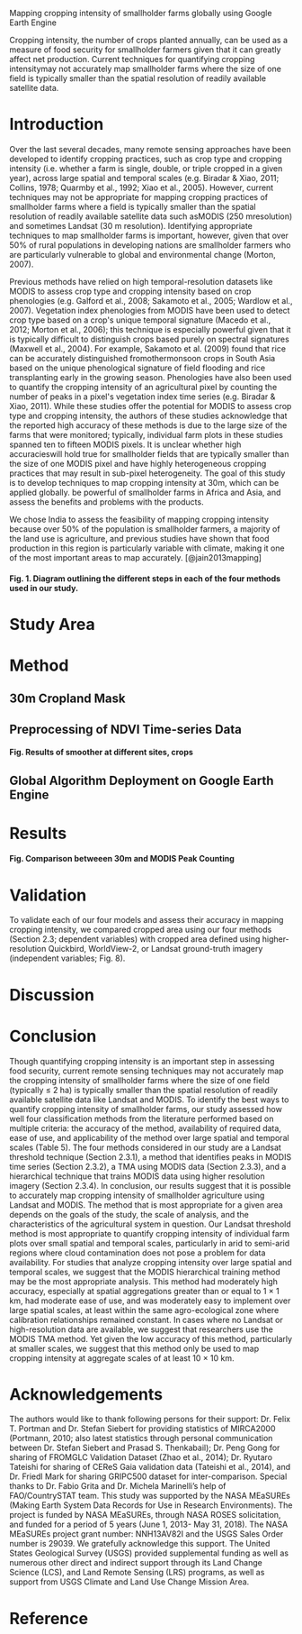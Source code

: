Mapping cropping intensity of smallholder farms globally using Google Earth Engine

<!-- [@jain2013mapping] 

We found that the Landsat thresholdmethod is themost accurate (R2 ≥ 0.71 and RMSE ≤ 0.14), particularly
at smaller scales of analysis.

-->

Cropping intensity, the number of crops planted annually, can be used as a measure of food security for smallholder farmers given that it can greatly affect net production. Current techniques for quantifying cropping intensitymay not accurately map smallholder farms where the size of one field is typically smaller than the spatial resolution of readily available satellite data.

# Introduction

Over the last several decades, many remote sensing approaches have been developed to identify cropping practices, such as crop type and cropping intensity (i.e. whether a farm is single, double, or triple cropped in a given year), across large spatial and temporal scales (e.g. Biradar & Xiao, 2011; Collins, 1978; Quarmby et al., 1992; Xiao et al., 2005). However, current techniques may not be appropriate for mapping cropping practices of smallholder farms where a field is typically smaller than the spatial resolution of readily available satellite data such asMODIS (250 mresolution) and sometimes Landsat (30 m resolution). Identifying appropriate techniques to map smallholder farms is important, however, given that over 50% of rural populations in developing nations are smallholder farmers who are particularly vulnerable to global and environmental change (Morton, 2007).

<!-- [@biradar2011quantifying] MODIS crop intensity india, 2005-->


Previous methods have relied on high temporal-resolution datasets like MODIS to assess crop type and cropping intensity based on crop phenologies (e.g. Galford et al., 2008; Sakamoto et al., 2005; Wardlow et al., 2007). Vegetation index phenologies from MODIS have been used to detect crop type based on a crop's unique temporal signature (Macedo et al., 2012; Morton et al., 2006); this technique is especially powerful given that it is typically difficult to distinguish crops based purely on spectral signatures (Maxwell et al., 2004). For example, Sakamoto et al. (2009) found that rice can be accurately distinguished fromothermonsoon crops in South Asia based on the unique phenological signature of field flooding and rice transplanting early in the growing season. Phenologies have also been used to quantify the cropping intensity of an agricultural pixel by counting the number of peaks in a pixel's vegetation index time series (e.g. Biradar & Xiao, 2011). While these studies offer the potential for MODIS to assess crop type and cropping intensity, the authors of these studies acknowledge that the reported high accuracy of these methods is due to the large size of the farms that were monitored; typically, individual farm plots in these studies spanned ten to fifteen MODIS pixels. It is unclear whether high accuracieswill hold true for smallholder fields that are typically smaller than the size of one MODIS pixel and have highly heterogeneous cropping practices that may result in sub-pixel heterogeneity. The goal of this study is to develop techniques to map cropping intensity at 30m, which can be applied globally. be powerful of smallholder farms in Africa and Asia, and assess the benefits and problems with the products.

We chose India to assess the feasibility of mapping cropping intensity because over 50% of the population is smallholder farmers, a majority of the land use is agriculture, and previous studies have shown that food production in this region is particularly variable with climate, making it one of the most important areas to map accurately.
[@jain2013mapping] 

#### Fig. 1. Diagram outlining the different steps in each of the four methods used in our study. 
# Study Area

# Method

## 30m Cropland Mask 

## Preprocessing of NDVI Time-series Data

#### Fig.  Results of smoother at different sites, crops

## Global Algorithm Deployment on Google Earth Engine

# Results

#### Fig.  Comparison betweeen 30m and MODIS Peak Counting

# Validation

To validate each of our four models and assess their accuracy in
mapping cropping intensity, we compared cropped area using our
four methods (Section 2.3; dependent variables) with cropped area
defined using higher-resolution Quickbird, WorldView-2, or Landsat
ground-truth imagery (independent variables; Fig. 8).



# Discussion

# Conclusion

Though quantifying cropping intensity is an important step in assessing food security, current remote sensing techniques may not accurately map the cropping intensity of smallholder farms where the size of one field (typically ≤ 2 ha) is typically smaller than the spatial resolution of readily available satellite data like Landsat and MODIS. To identify the best ways to quantify cropping intensity of smallholder farms, our study assessed how well four classification methods from the literature performed based on multiple criteria: the accuracy of the method, availability of required data, ease of use, and applicability of the method over large spatial and temporal scales (Table 5). The four methods considered in our study are a Landsat threshold technique (Section 2.3.1), a method that identifies peaks in MODIS time series (Section 2.3.2), a TMA using MODIS data (Section 2.3.3), and a hierarchical technique that trains MODIS data using higher resolution imagery (Section 2.3.4). In conclusion, our results suggest that it is possible to accurately map cropping intensity of smallholder agriculture using Landsat and MODIS. The method that is most appropriate for a given area depends on the goals of the study, the scale of analysis, and the characteristics of the agricultural system in question. Our Landsat threshold method is most appropriate to quantify cropping intensity of individual farm plots over small spatial and temporal scales, particularly in arid to semi-arid regions where cloud contamination does not pose a problem for data availability. For studies that analyze cropping intensity over large spatial and temporal scales, we suggest that the MODIS hierarchical training method may be the most appropriate analysis. This method had moderately high accuracy, especially at spatial aggregations greater than or equal to 1 × 1 km, had moderate ease of use, and was moderately easy to implement over large spatial scales, at least within the same agro-ecological zone where calibration relationships remained constant. In cases where no Landsat or high-resolution data are available, we suggest that researchers use the MODIS TMA method. Yet given the low accuracy of this method, particularly at smaller scales, we suggest that this method only be used to map cropping intensity at aggregate scales of at least 10 × 10 km.


# Acknowledgements

The authors would like to thank following persons for their support: Dr. Felix T. Portman and Dr. Stefan Siebert for providing statistics of MIRCA2000 (Portmann, 2010; also latest statistics through personal communication between Dr. Stefan Siebert and Prasad S. Thenkabail); Dr. Peng Gong for sharing of FROMGLC Validation Dataset (Zhao et al., 2014); Dr. Ryutaro Tateishi for sharing of CEReS Gaia validation data (Tateishi et al., 2014), and Dr. Friedl Mark for sharing GRIPC500 dataset for inter-comparison. Special thanks to Dr. Fabio Grita and Dr. Michela Marinelli’s help of FAO/CountrySTAT team. This study was supported by the NASA MEaSUREs (Making Earth System Data Records for Use in Research Environments). The project is funded by NASA MEaSUREs, through NASA ROSES solicitation, and funded for a period of 5 years (June 1, 2013- May 31, 2018). The NASA MEaSUREs project grant number:  NNH13AV82I and the USGS Sales Order number is 29039. We gratefully acknowledge this support. The United States Geological Survey (USGS) provided supplemental funding as well as numerous other direct and indirect support through its Land Change Science (LCS), and Land Remote Sensing (LRS) programs, as well as support from USGS Climate and Land Use Change Mission Area.

# Reference